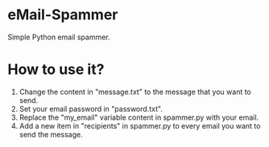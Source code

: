 # eMail-Spammer
Simple Python email spammer.

# How to use it?

1) Change the content in "message.txt" to the message that you want to send.
2) Set your email password in "password.txt".
3) Replace the "my_email" variable content in spammer.py with your email.
4) Add a new item in "recipients" in spammer.py to every email you want to send the message.
